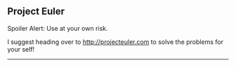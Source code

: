 Project Euler
-------------

Spoiler Alert: Use at your own risk.

I suggest heading over to http://projecteuler.com to solve the problems for your self!

* * *
